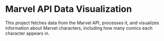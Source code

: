 # Marvel API Data Visualization

This project fetches data from the Marvel API, processes it, and visualizes information about Marvel characters, including how many comics each character appears in.

